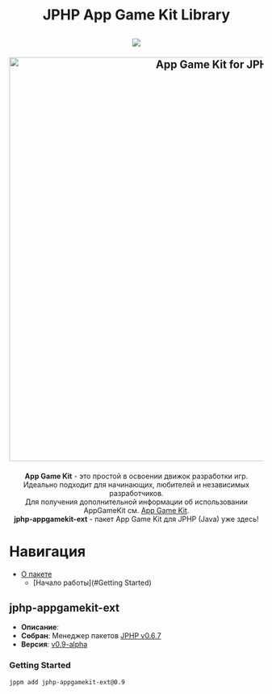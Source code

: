 <h1 align="center">JPHP App Game Kit Library</h1>
<h2 align="center">  

<img src="https://img.shields.io/badge/made%20by-FibonacciFox-blue.svg" >

<!--lint disable no-literal-urls-->  
<p align="center">
  <a href="https://github.com/FibonacciFox/jphp-appgamekit-ext">
    <img
      alt="App Game Kit for JPHP"
      src="https://dl.dropboxusercontent.com/s/9tyzk5e4iaa9ay7/Game%20Engine.svg?dl=0"
      width="800"
    />
  </a>
</p>
 
</h2>

<p align="center">
<b>App Game Kit</b> - это простой в освоении движок разработки игр.<br> 
Идеально подходит для начинающих, любителей и независимых разработчиков.<br>
Для получения дополнительной информации об использовании AppGameKit см. <a href="https://www.appgamekit.com/">App Game Kit</a>.<br>
<b>jphp-appgamekit-ext</b> - пакет App Game Kit для JPHP (Java) уже здесь!
</p>

# Навигация

* [О пакете](#jphp-appgamekit-ext)
  * [Начало работы](#Getting Started)


## jphp-appgamekit-ext
* **Описание**: 
* **Собран**: Менеджер пакетов [JPHP v0.6.7](https://github.com/jphp-group/jphp/releases)  
* **Версия**: [v0.9-alpha](https://github.com/FibonacciFox/jphp-appgamekit-ext)

### Getting Started
```
jppm add jphp-appgamekit-ext@0.9
```

